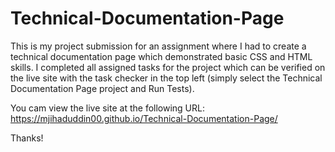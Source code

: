 # Technical-Documentation-Page
This is my project submission for an assignment where I had to create a technical documentation page which demonstrated basic CSS and HTML skills. I completed all assigned tasks for the project which can be verified on the live site with the task checker in the top left (simply select the Technical Documentation Page project and Run Tests).

You cam view the live site at the following URL: https://mjihaduddin00.github.io/Technical-Documentation-Page/

Thanks!
